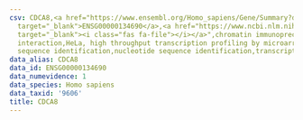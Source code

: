 ```yaml
---
csv: CDCA8,<a href="https://www.ensembl.org/Homo_sapiens/Gene/Summary?db=core;g=ENSG00000134690"
  target="_blank">ENSG00000134690</a>,<a href="https://www.ncbi.nlm.nih.gov/pubmed/17216044"
  target="_blank"><i class="fas fa-file"></i></a>",chromatin immunoprecipitation assay,direct
  interaction,HeLa, high throughput transcription profiling by microarray,nucleotide
  sequence identification,nucleotide sequence identification,transcriptional regulation,
data_alias: CDCA8
data_id: ENSG00000134690
data_numevidence: 1
data_species: Homo sapiens
data_taxid: '9606'
title: CDCA8
---
```

